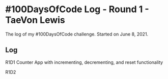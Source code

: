 # #100DaysOfCode Log - Round 1 - TaeVon Lewis
The log of my #100DaysOfCode challenge. Started on June 8, 2021.
## Log
R1D1
Counter App with incrementing, decrementing, and reset functionality

R1D2
